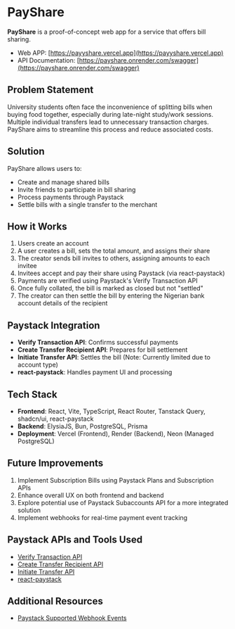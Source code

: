 # PayShare

**PayShare** is a proof-of-concept web app for a service that offers bill sharing.
- Web APP: [https://payyshare.vercel.app](https://payyshare.vercel.app)
- API Documentation: [https://payshare.onrender.com/swagger](https://payshare.onrender.com/swagger)


## Problem Statement

University students often face the inconvenience of splitting bills when buying food together, especially during late-night study/work sessions. Multiple individual transfers lead to unnecessary transaction charges. PayShare aims to streamline this process and reduce associated costs.

## Solution

PayShare allows users to:
- Create and manage shared bills
- Invite friends to participate in bill sharing
- Process payments through Paystack
- Settle bills with a single transfer to the merchant

## How it Works

1. Users create an account
2. A user creates a bill, sets the total amount, and assigns their share
3. The creator sends bill invites to others, assigning amounts to each invitee
4. Invitees accept and pay their share using Paystack (via react-paystack)
5. Payments are verified using Paystack's Verify Transaction API
6. Once fully collated, the bill is marked as closed but not "settled"
7. The creator can then settle the bill by entering the Nigerian bank account details of the recipient

## Paystack Integration

- **Verify Transaction API**: Confirms successful payments
- **Create Transfer Recipient API**: Prepares for bill settlement
- **Initiate Transfer API**: Settles the bill (Note: Currently limited due to account type)
- **react-paystack**: Handles payment UI and processing

## Tech Stack

- **Frontend**: React, Vite, TypeScript, React Router, Tanstack Query, shadcn/ui, react-paystack
- **Backend**: ElysiaJS, Bun, PostgreSQL, Prisma
- **Deployment**: Vercel (Frontend), Render (Backend), Neon (Managed PostgreSQL)

## Future Improvements

1. Implement Subscription Bills using Paystack Plans and Subscription APIs
2. Enhance overall UX on both frontend and backend
3. Explore potential use of Paystack Subaccounts API for a more integrated solution
4. Implement webhooks for real-time payment event tracking

## Paystack APIs and Tools Used

- [Verify Transaction API](https://paystack.com/docs/api/transaction/#verify)
- [Create Transfer Recipient API](https://paystack.com/docs/api/transfer-recipient/)
- [Initiate Transfer API](https://paystack.com/docs/api/transfer/)
- [react-paystack](https://github.com/iamraphson/react-paystack)

## Additional Resources

- [Paystack Supported Webhook Events](https://paystack.com/docs/payments/webhooks/#supported-events)
